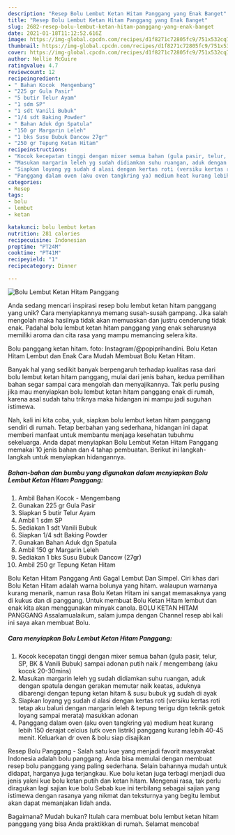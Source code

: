 ```yaml
---
description: "Resep Bolu Lembut Ketan Hitam Panggang yang Enak Banget"
title: "Resep Bolu Lembut Ketan Hitam Panggang yang Enak Banget"
slug: 2682-resep-bolu-lembut-ketan-hitam-panggang-yang-enak-banget
date: 2021-01-18T11:12:52.616Z
image: https://img-global.cpcdn.com/recipes/d1f8271c72805fc9/751x532cq70/bolu-lembut-ketan-hitam-panggang-foto-resep-utama.jpg
thumbnail: https://img-global.cpcdn.com/recipes/d1f8271c72805fc9/751x532cq70/bolu-lembut-ketan-hitam-panggang-foto-resep-utama.jpg
cover: https://img-global.cpcdn.com/recipes/d1f8271c72805fc9/751x532cq70/bolu-lembut-ketan-hitam-panggang-foto-resep-utama.jpg
author: Nellie McGuire
ratingvalue: 4.7
reviewcount: 12
recipeingredient:
- " Bahan Kocok  Mengembang"
- "225 gr Gula Pasir"
- "5 butir Telur Ayam"
- "1 sdm SP"
- "1 sdt Vanili Bubuk"
- "1/4 sdt Baking Powder"
- " Bahan Aduk dgn Spatula"
- "150 gr Margarin Leleh"
- "1 bks Susu Bubuk Dancow 27gr"
- "250 gr Tepung Ketan Hitam"
recipeinstructions:
- "Kocok kecepatan tinggi dengan mixer semua bahan (gula pasir, telur, SP, BK &amp; Vanili Bubuk) sampai adonan putih naik / mengembang (aku kocok 20-30mins)"
- "Masukan margarin leleh yg sudah didiamkan suhu ruangan, aduk dengan spatula dengan gerakan memutar naik keatas, aduknya dibarengi dengan tepung ketan hitam &amp; susu bubuk yg sudah di ayak"
- "Siapkan loyang yg sudah d alasi dengan kertas roti (versiku kertas roti tetap aku baluri dengan margarin leleh &amp; tepung terigu dgn teknik getok loyang sampai merata) masukkan adonan"
- "Panggang dalam oven (aku oven tangkring ya) medium heat kurang lebih 150 derajat celcius (utk oven listrik) panggang kurang lebih 40-45 menit. Keluarkan dr oven &amp; bolu siap disajikan"
categories:
- Resep
tags:
- bolu
- lembut
- ketan

katakunci: bolu lembut ketan 
nutrition: 281 calories
recipecuisine: Indonesian
preptime: "PT24M"
cooktime: "PT41M"
recipeyield: "1"
recipecategory: Dinner

---
```



![Bolu Lembut Ketan Hitam Panggang](https://img-global.cpcdn.com/recipes/d1f8271c72805fc9/751x532cq70/bolu-lembut-ketan-hitam-panggang-foto-resep-utama.jpg)

Anda sedang mencari inspirasi resep bolu lembut ketan hitam panggang yang unik? Cara menyiapkannya memang susah-susah gampang. Jika salah mengolah maka hasilnya tidak akan memuaskan dan justru cenderung tidak enak. Padahal bolu lembut ketan hitam panggang yang enak seharusnya memiliki aroma dan cita rasa yang mampu memancing selera kita.

Bolu panggang ketan hitam. foto: Instagram/@popiprihandini. Bolu Ketan Hitam Lembut dan Enak Cara Mudah Membuat Bolu Ketan Hitam.

Banyak hal yang sedikit banyak berpengaruh terhadap kualitas rasa dari bolu lembut ketan hitam panggang, mulai dari jenis bahan, kedua pemilihan bahan segar sampai cara mengolah dan menyajikannya. Tak perlu pusing jika mau menyiapkan bolu lembut ketan hitam panggang enak di rumah, karena asal sudah tahu triknya maka hidangan ini mampu jadi suguhan istimewa.


Nah, kali ini kita coba, yuk, siapkan bolu lembut ketan hitam panggang sendiri di rumah. Tetap berbahan yang sederhana, hidangan ini dapat memberi manfaat untuk membantu menjaga kesehatan tubuhmu sekeluarga. Anda dapat menyiapkan Bolu Lembut Ketan Hitam Panggang memakai 10 jenis bahan dan 4 tahap pembuatan. Berikut ini langkah-langkah untuk menyiapkan hidangannya.

<!--inarticleads1-->

##### Bahan-bahan dan bumbu yang digunakan dalam menyiapkan Bolu Lembut Ketan Hitam Panggang:

1. Ambil  Bahan Kocok - Mengembang
1. Gunakan 225 gr Gula Pasir
1. Siapkan 5 butir Telur Ayam
1. Ambil 1 sdm SP
1. Sediakan 1 sdt Vanili Bubuk
1. Siapkan 1/4 sdt Baking Powder
1. Gunakan  Bahan Aduk dgn Spatula
1. Ambil 150 gr Margarin Leleh
1. Sediakan 1 bks Susu Bubuk Dancow (27gr)
1. Ambil 250 gr Tepung Ketan Hitam


Bolu Ketan Hitam Panggang Anti Gagal Lembut Dan Simpel. Ciri khas dari Bolu Ketan Hitam adalah warna bolunya yang hitam. walaupun warnanya kurang menarik, namun rasa Bolu Ketan Hitam ini sangat memasaknya yang di kukus dan di panggang. Untuk membuat Bolu Ketan Hitam lembut dan enak kita akan menggunakan minyak canola. BOLU KETAN HITAM PANGGANG Assalamualaikum, salam jumpa dengan Channel resep abi kali ini saya akan membuat Bolu. 

<!--inarticleads2-->

##### Cara menyiapkan Bolu Lembut Ketan Hitam Panggang:

1. Kocok kecepatan tinggi dengan mixer semua bahan (gula pasir, telur, SP, BK &amp; Vanili Bubuk) sampai adonan putih naik / mengembang (aku kocok 20-30mins)
1. Masukan margarin leleh yg sudah didiamkan suhu ruangan, aduk dengan spatula dengan gerakan memutar naik keatas, aduknya dibarengi dengan tepung ketan hitam &amp; susu bubuk yg sudah di ayak
1. Siapkan loyang yg sudah d alasi dengan kertas roti (versiku kertas roti tetap aku baluri dengan margarin leleh &amp; tepung terigu dgn teknik getok loyang sampai merata) masukkan adonan
1. Panggang dalam oven (aku oven tangkring ya) medium heat kurang lebih 150 derajat celcius (utk oven listrik) panggang kurang lebih 40-45 menit. Keluarkan dr oven &amp; bolu siap disajikan


Resep Bolu Panggang - Salah satu kue yang menjadi favorit masyarakat Indonesia adalah bolu panggang. Anda bisa memulai dengan membuat resep bolu panggang yang paling sederhana. Selain bahannya mudah untuk didapat, harganya juga terjangkau. Kue bolu ketan juga terbagi menjadi dua jenis yakni kue bolu ketan putih dan ketan hitam. Mengenai rasa, tak perlu diragukan lagi sajian kue bolu Sebab kue ini terbilang sebagai sajian yang istimewa dengan rasanya yang nikmat dan teksturnya yang begitu lembut akan dapat memanjakan lidah anda. 

Bagaimana? Mudah bukan? Itulah cara membuat bolu lembut ketan hitam panggang yang bisa Anda praktikkan di rumah. Selamat mencoba!
